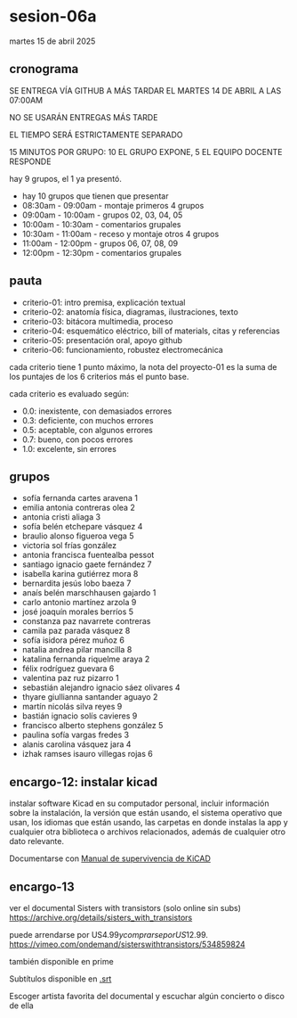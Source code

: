 # sesion-06a

martes 15 de abril 2025

## cronograma

SE ENTREGA VÍA GITHUB A MÁS TARDAR EL MARTES 14 DE ABRIL A LAS 07:00AM

NO SE USARÁN ENTREGAS MÁS TARDE

EL TIEMPO SERÁ ESTRICTAMENTE SEPARADO

15 MINUTOS POR GRUPO: 10 EL GRUPO EXPONE, 5 EL EQUIPO DOCENTE RESPONDE

hay 9 grupos, el 1 ya presentó.

* hay 10 grupos que tienen que presentar
* 08:30am - 09:00am - montaje primeros 4 grupos
* 09:00am - 10:00am - grupos 02, 03, 04, 05
* 10:00am - 10:30am - comentarios grupales
* 10:30am - 11:00am - receso y montaje otros 4 grupos
* 11:00am - 12:00pm - grupos 06, 07, 08, 09
* 12:00pm - 12:30pm - comentarios grupales

## pauta

* criterio-01: intro premisa, explicación textual
* criterio-02: anatomía física, diagramas, ilustraciones, texto
* criterio-03: bitácora multimedia, proceso
* criterio-04: esquemático eléctrico, bill of materials, citas y referencias
* criterio-05: presentación oral, apoyo github
* criterio-06: funcionamiento, robustez electromecánica

cada criterio tiene 1 punto máximo, la nota del proyecto-01 es la suma de los puntajes de los 6 criterios más el punto base.

cada criterio es evaluado según:

* 0.0: inexistente, con demasiados errores
* 0.3: deficiente, con muchos errores
* 0.5: aceptable, con algunos errores
* 0.7: bueno, con pocos errores
* 1.0: excelente, sin errores

## grupos

* sofía fernanda cartes aravena 1
* emilia antonia contreras olea 2
* antonia cristi aliaga 3
* sofía belén etchepare vásquez 4
* braulio alonso figueroa vega 5
* victoria sol frías gonzález
* antonia francisca fuentealba pessot
* santiago ignacio gaete fernández 7
* isabella karina gutiérrez mora 8
* bernardita jesús lobo baeza 7
* anaís belén marschhausen gajardo 1
* carlo antonio martínez arzola 9
* josé joaquín morales berríos 5
* constanza paz navarrete contreras
* camila paz parada vásquez 8
* sofía isidora pérez muñoz 6
* natalia andrea pilar mancilla 8
* katalina fernanda riquelme araya 2
* félix rodríguez guevara 6
* valentina paz ruz pizarro 1
* sebastián alejandro ignacio sáez olivares 4
* thyare giullianna santander aguayo 2
* martín nicolás silva reyes 9
* bastián ignacio solís cavieres 9
* francisco alberto stephens gonzález 5
* paulina sofía vargas fredes 3
* alanis carolina vásquez jara 4
* izhak ramses isauro villegas rojas 6

## encargo-12: instalar kicad

instalar software Kicad en su computador personal, incluir información sobre la instalación, la versión que están usando, el sistema operativo que usan, los idiomas que están usando, las carpetas en donde instalas la app y cualquier otra biblioteca o archivos relacionados, además de cualquier otro dato relevante.

Documentarse con [Manual de supervivencia de KiCAD](https://misaa.notion.site/Manual-de-supervivencia-para-KiCAD-8cc756e79ced4271ad575874aaa3497e?pvs=4)

## encargo-13

ver el documental Sisters with transistors (solo online sin subs)
https://archive.org/details/sisters_with_transistors

puede arrendarse por US$4.99 y comprarse por US$12.99.
https://vimeo.com/ondemand/sisterswithtransistors/534859824

también disponible en prime

Subtítulos disponible en [.srt](Sisters.with.Transistors.2020.WEB-DL.1080p.DVO.srt)

Escoger artista favorita del documental y escuchar algún concierto o disco de ella